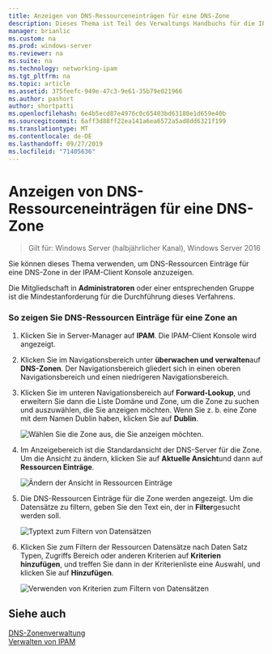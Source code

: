 ```yaml
---
title: Anzeigen von DNS-Ressourceneinträgen für eine DNS-Zone
description: Dieses Thema ist Teil des Verwaltungs Handbuchs für die IP-Adressverwaltung (IPAM) in Windows Server 2016.
manager: brianlic
ms.custom: na
ms.prod: windows-server
ms.reviewer: na
ms.suite: na
ms.technology: networking-ipam
ms.tgt_pltfrm: na
ms.topic: article
ms.assetid: 375feefc-949e-47c3-9e61-35b79e021966
ms.author: pashort
author: shortpatti
ms.openlocfilehash: 6e4b5ecd87e4976c0c65403bd63180e1d659e40b
ms.sourcegitcommit: 6aff3d88ff22ea141a6ea6572a5ad8dd6321f199
ms.translationtype: MT
ms.contentlocale: de-DE
ms.lasthandoff: 09/27/2019
ms.locfileid: "71405636"
---
```

# <a name="view-dns-resource-records-for-a-dns-zone"></a>Anzeigen von DNS-Ressourceneinträgen für eine DNS-Zone

>Gilt für: Windows Server (halbjährlicher Kanal), Windows Server 2016

Sie können dieses Thema verwenden, um DNS-Ressourcen Einträge für eine DNS-Zone in der IPAM-Client Konsole anzuzeigen.  
  
Die Mitgliedschaft in **Administratoren** oder einer entsprechenden Gruppe ist die Mindestanforderung für die Durchführung dieses Verfahrens.  
  
### <a name="to-view-dns-resource-records-for-a-zone"></a>So zeigen Sie DNS-Ressourcen Einträge für eine Zone an  
  
1.  Klicken Sie in Server-Manager auf **IPAM**. Die IPAM-Client Konsole wird angezeigt.  
  
2.  Klicken Sie im Navigationsbereich unter **überwachen und verwalten**auf **DNS-Zonen**.  Der Navigationsbereich gliedert sich in einen oberen Navigationsbereich und einen niedrigeren Navigationsbereich.  
  
3.  Klicken Sie im unteren Navigationsbereich auf **Forward-Lookup**, und erweitern Sie dann die Liste Domäne und Zone, um die Zone zu suchen und auszuwählen, die Sie anzeigen möchten. Wenn Sie z. b. eine Zone mit dem Namen Dublin haben, klicken Sie auf **Dublin**.  
  
    ![Wählen Sie die Zone aus, die Sie anzeigen möchten.](../../media/View-DNS-Resource-Records-for-a-DNS-Zone/ipam_DNSzones_01a.jpg)  

  
4.  Im Anzeigebereich ist die Standardansicht der DNS-Server für die Zone. Um die Ansicht zu ändern, klicken Sie auf **Aktuelle Ansicht**und dann auf **Ressourcen Einträge**.  
  
    ![Ändern der Ansicht in Ressourcen Einträge](../../media/View-DNS-Resource-Records-for-a-DNS-Zone/ipam_Zone_RR_02.jpg)  
  
5.  Die DNS-Ressourcen Einträge für die Zone werden angezeigt. Um die Datensätze zu filtern, geben Sie den Text ein, der in **Filter**gesucht werden soll.  
  
    ![Typtext zum Filtern von Datensätzen](../../media/View-DNS-Resource-Records-for-a-DNS-Zone/ipam_DNSzones_01c.jpg)  
  
6.  Klicken Sie zum Filtern der Ressourcen Datensätze nach Daten Satz Typen, Zugriffs Bereich oder anderen Kriterien auf **Kriterien hinzufügen**, und treffen Sie dann in der Kriterienliste eine Auswahl, und klicken Sie auf **Hinzufügen**.  
  
    ![Verwenden von Kriterien zum Filtern von Datensätzen](../../media/View-DNS-Resource-Records-for-a-DNS-Zone/ipam_DNSzones_01d.jpg)  
  
## <a name="see-also"></a>Siehe auch  
[DNS-Zonenverwaltung](DNS-Zone-Management.md)  
[Verwalten von IPAM](Manage-IPAM.md)  
  


